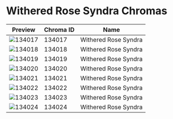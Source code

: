 # Withered Rose Syndra Chromas

| Preview | Chroma ID | Name |
|---------|-----------|------|
| ![134017](https://raw.communitydragon.org/latest/plugins/rcp-be-lol-game-data/global/default/v1/champion-chroma-images/134/134017.png) | 134017 | Withered Rose Syndra |
| ![134018](https://raw.communitydragon.org/latest/plugins/rcp-be-lol-game-data/global/default/v1/champion-chroma-images/134/134018.png) | 134018 | Withered Rose Syndra |
| ![134019](https://raw.communitydragon.org/latest/plugins/rcp-be-lol-game-data/global/default/v1/champion-chroma-images/134/134019.png) | 134019 | Withered Rose Syndra |
| ![134020](https://raw.communitydragon.org/latest/plugins/rcp-be-lol-game-data/global/default/v1/champion-chroma-images/134/134020.png) | 134020 | Withered Rose Syndra |
| ![134021](https://raw.communitydragon.org/latest/plugins/rcp-be-lol-game-data/global/default/v1/champion-chroma-images/134/134021.png) | 134021 | Withered Rose Syndra |
| ![134022](https://raw.communitydragon.org/latest/plugins/rcp-be-lol-game-data/global/default/v1/champion-chroma-images/134/134022.png) | 134022 | Withered Rose Syndra |
| ![134023](https://raw.communitydragon.org/latest/plugins/rcp-be-lol-game-data/global/default/v1/champion-chroma-images/134/134023.png) | 134023 | Withered Rose Syndra |
| ![134024](https://raw.communitydragon.org/latest/plugins/rcp-be-lol-game-data/global/default/v1/champion-chroma-images/134/134024.png) | 134024 | Withered Rose Syndra |